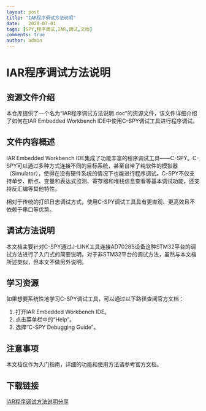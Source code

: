 ```yaml
---
layout: post
title: "IAR程序调试方法说明"
date:   2020-07-01
tags: [SPY,程序调试,IAR,调试,文档]
comments: true
author: admin
---
```

# IAR程序调试方法说明

## 资源文件介绍

本仓库提供了一个名为“IAR程序调试方法说明.doc”的资源文件，该文件详细介绍了如何在IAR Embedded Workbench IDE中使用C-SPY调试工具进行程序调试。

## 文件内容概述

IAR Embedded Workbench IDE集成了功能丰富的程序调试工具——C-SPY。C-SPY可以通过多种方式连接不同的目标系统，甚至自带了纯软件的模拟器（Simulator），使得在没有硬件系统的情况下也能进行程序调试。C-SPY不仅支持单步、断点、变量和表达式监测、寄存器和堆栈信息查看等基本调试功能，还支持反汇编等其他特性。

相对于传统的打印日志调试方式，使用C-SPY调试工具具有更直观、更高效且不依赖于串口等优势。

## 调试方法说明

本文档主要针对C-SPY通过J-LINK工具连接AD7028S设备这种STM32平台的调试方法进行了入门式的简要说明。对于非STM32平台的调试方法，虽然与本文档所述类似，但本文不做另外说明。

## 学习资源

如果想要系统性地学习C-SPY调试工具，可以通过以下路径查阅官方文档：

1. 打开IAR Embedded Workbench IDE。
2. 点击菜单栏中的“Help”。
3. 选择“C-SPY Debugging Guide”。

## 注意事项

本文档仅作为入门指南，详细的功能和使用方法请参考官方文档。

## 下载链接

[IAR程序调试方法说明分享](https://pan.quark.cn/s/1ac84b721fe7)
